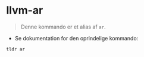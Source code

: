 # llvm-ar

> Denne kommando er et alias af `ar`.

- Se dokumentation for den oprindelige kommando:

`tldr ar`
